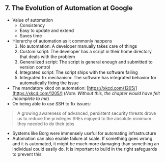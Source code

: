 ## 7. The Evolution of Automation at Google

- Value of automation
    - Consistency
    - Easy to update and extend
    - Saves time
- Hierarchy of automation as it commonly happens
    1. No automation: A developer manually takes care of things
    2. Custom script: The developer has a script in their home directory that deals with the problem
    3. Generalized script: The script is general enough and submitted to version control
    4. Integrated script: The script ships with the software failing
    5. Integrated fix mechanism: The software has integrated behavior for automatically fixing the issue
- The mandatory xkcd on automation: [https://xkcd.com/1205/](https://xkcd.com/1205/)
(*Note: Without this, the chapter would have felt incomplete to me*)
- On being able to use SSH to fix issues:
> A growing awareness of advanced, persistent security threats drove us to reduce the privileges SREs enjoyed to the absolute minimum they needed to do their jobs
- Systems like Borg were immensely useful for automating infrastructure
- Automation can also enable failure at scale. If something goes wrong and it is automated, it might be much more damaging than something an individual could easily do. It is important to build in the right safeguards to prevent this
